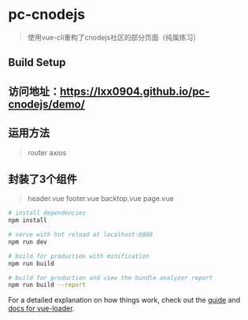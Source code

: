 # pc-cnodejs

> 使用vue-cli重构了cnodejs社区的部分页面（纯属练习）

## Build Setup

## 访问地址：https://lxx0904.github.io/pc-cnodejs/demo/

## 运用方法

> router
> axios

## 封装了3个组件

> header.vue footer.vue backtop.vue page.vue

``` bash
# install dependencies
npm install

# serve with hot reload at localhost:8080
npm run dev

# build for production with minification
npm run build

# build for production and view the bundle analyzer report
npm run build --report
```

For a detailed explanation on how things work, check out the [guide](http://vuejs-templates.github.io/webpack/) and [docs for vue-loader](http://vuejs.github.io/vue-loader).
